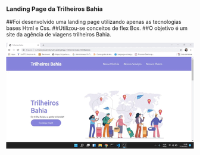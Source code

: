 ### Landing Page da Trilheiros Bahia


##Foi desenvolvido uma landing page utilizando apenas as tecnologias bases Html e Css.
##Utilizou-se conceitos de flex Box.
##O objetivo é um site da agência de viagens trilheiros Bahia.

![Trilheiros Bahia](images/TrilheirosBahia.gif)
